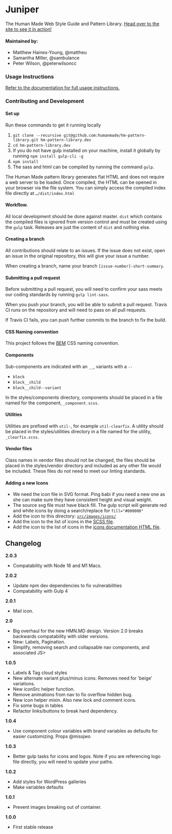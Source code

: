 # Juniper

The Human Made Web Style Guide and Pattern Library. [Head over to the site to see it in action!](https://humanmade.github.io/hm-pattern-library/)

#### Maintained by:

* Matthew Haines-Young, @mattheu
* Samantha Miller, @sambulance
* Peter Wilson, @peterwilsoncc

### Usage Instructions

[Refer to the documentation for full usage instructions.](https://humanmade.github.io/hm-pattern-library/pages/instructions.html)

### Contributing and Development

#### Set up

Run these commands to get it running locally

1. `git clone --recursive git@github.com:humanmade/hm-pattern-library.git hm-pattern-library.dev`
1. `cd hm-pattern-library.dev`
1. If you do not have gulp installed on your machine, install it globally by running `npm install gulp-cli -g`
1. `npm install`
1. The sass and html can be compiled by running the command `gulp`.

The Human Made pattern library generates flat HTML and does not require a web server to be loaded. Once compiled, the HTML can be opened in your browser via the file system. You can simply access the compiled index file directly at `…/dist/index.html`

#### Workflow.

All local development should be done against master. `dist` which contains the compiled files is ignored from version control and must be created using the `gulp` task. Releases are just the content of `dist` and nothing else.

#### Creating a branch

All contributions should relate to an issues. If the issue does not exist, open an issue in the original repository, this will give your issue a number.

When creating a branch, name your branch `[issue-number]-short-summary`.

#### Submitting a pull request

Before submitting a pull request, you will need to confirm your sass meets our coding standards by running `gulp lint-sass`.

When you push your branch, you will be able to submit a pull request. Travis CI runs on the repository and will need to pass on all pull requests.

If Travis CI fails, you can push further commits to the branch to fix the build.

#### CSS Naming convention

This project follows the [BEM](http://getbem.com/) CSS naming convention.

#### Components

Sub-components are indicated with an `__`, variants with a `--`

* `block`
* `block__child`
* `block__child--variant`

In the styles/components directory, components should be placed in a file named for the component, `_component.scss`.

#### Utilities

Utilities are prefixed with `util-`, for example `util-clearfix`. A utility should be placed in the styles/utilities directory in a file named for the utility, `_clearfix.scss`.

#### Vendor files

Class names in vendor files should not be changed, the files should be placed in the styles/vendor directory and included as any other file would be included. These files do not need to meet our linting standards.

#### Adding a new Icons

* We need the icon file in SVG format. Ping babi if you need a new one as she can make sure they have consistent height and visual weight.
* The source svg file must have black fill. The gulp script will generate red and white icons by doing a search/replace for `fill="#000000"`
* Add the icon to this directory: [`src/images/icons/`](https://github.com/humanmade/hm-pattern-library/tree/master/src/images/icons)
* Add the icon to the list of icons in the [SCSS file](https://github.com/humanmade/hm-pattern-library/blob/master/src/styles/utilities/_icons.scss#L13).
* Add the icon to the list of icons in the [icons documentation HTML file](https://github.com/humanmade/hm-pattern-library/blob/master/src/html/pages/icons.html#L21).

## Changelog

**2.0.3**

* Compatability with Node 16 and M1 Macs.

**2.0.2**

* Update npm dev dependencies to fix vulnerabilities
* Compatability with Gulp 4

**2.0.1**

* Mail icon.

**2.0**

* Big overhaul for the new HMN.MD design. Version 2.0 breaks backwards compatability with older versions.
* New: Labels, Pagination.
* Simplify, removing search and collapsable nav components, and associated JS>

**1.0.5**

* Labels & Tag cloud styles
* New alternate variant plus/minus icons. Removes need for 'beige' variations.
* New iconSrc helper function.
* Remove animations from nav to fix overflow hidden bug.
* New icon helper mixin. Also new lock and comment icons.
* Fix some bugs in tables
* Refactor links/buttons to break hard dependency.

**1.0.4**

* Use component colour variables with brand variables as defaults for easier customizing. Props @missjwo

**1.0.3**

* Better gulp tasks for icons and logos. Note if you are referencing logo file directly, you will need to update your paths.

**1.0.2**

* Add styles for WordPress galleries
* Make variables defaults

**1.0.1**

* Prevent images breaking out of container.

**1.0.0**

* First stable release
